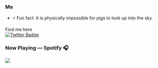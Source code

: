 ### Me
- ⚡ Fun fact: It is physically impossible for pigs to look up into the sky.

Find me here
<br/>
[![Twitter Badge](https://img.shields.io/badge/-Twitter-1ca0f1?style=flat-square&labelColor=1ca0f1&logo=twitter&logoColor=white&link=https://twitter.com/_diogorodrigues)](https://twitter.com/_rootsh)



### Now Playing — Spotify 🎧
<p>
<a href="https://spotify-github-profile.vercel.app/api/view?uid=31egd4mrfswhjgh63g4e4afaybiu&redirect=true">
<img src="https://spotify-github-profile.vercel.app/api/view?uid=31egd4mrfswhjgh63g4e4afaybiu&cover_image=true&theme=novatorem&show_offline=false&bar_color=53b14f&bar_color_cover=false"/>
</a>
</p>

<!--
**kahono922/kahono922** is a ✨ _special_ ✨ repository because its `README.md` (this file) appears on your GitHub profile.

Here are some ideas to get you started:

- 🔭 I’m currently working on ...
- 🌱 I’m currently learning ...
- 👯 I’m looking to collaborate on ...
- 🤔 I’m looking for help with ...
- 💬 Ask me about ...
- 📫 How to reach me: ...
- 😄 Pronouns: ...
- ⚡ Fun fact: ...
-->
